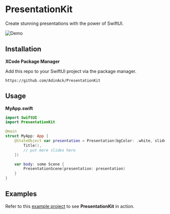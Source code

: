 # PresentationKit

Create stunning presentations with the power of SwiftUI.

![Demo](https://github.com/AdinAck/PresentationKit/assets/30732255/41e289b5-35f6-4d39-9abe-659fa00c77e4)

## Installation

**XCode Package Manager**

Add this repo to your SwiftUI project via the package manager.

```
https://github.com/AdinAck/PresentationKit
```

## Usage

**MyApp.swift**

```swift
import SwiftUI
import PresentationKit

@main
struct MyApp: App {
    @StateObject var presentation = Presentation(bgColor: .white, slides: [
        Title(),
        // put more slides here
    ])

    var body: some Scene {
        PresentationScene(presentation: presentation)
    }
}
```

## Examples

Refer to this [example project](https://github.com/AdinAck/ExamplePresentation) to see **PresentationKit** in action.
